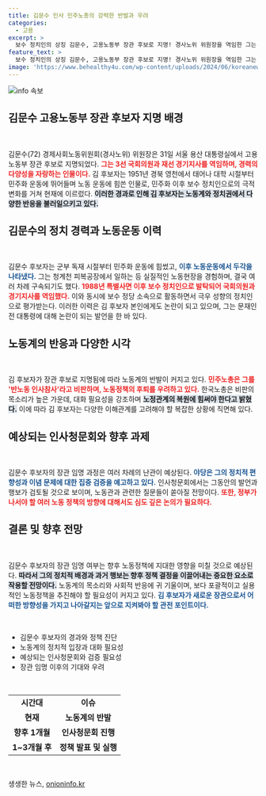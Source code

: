 ```yaml
---
title: 김문수 인사 민주노총의 강력한 반발과 우려
categories:
  - 고용
excerpt: >
  보수 정치인의 상징 김문수, 고용노동부 장관 후보로 지명! 경사노위 위원장을 역임한 그는 극적인 정치적 변신 뒤 노동계와 정치권서 강한 반발을 겪고 있다. 그의 임명이 노동정책에 어떤 영향을 미칠지 주목된다.
feature_text: >
  보수 정치인의 상징 김문수, 고용노동부 장관 후보로 지명! 경사노위 위원장을 역임한 그는 극적인 정치적 변신 뒤 노동계와 정치권서 강한 반발을 겪고 있다. 그의 임명이 노동정책에 어떤 영향을 미칠지 주목된다.
image: 'https://www.behealthy4u.com/wp-content/uploads/2024/06/koreanews.jpg'
---
```


<p><img src="https://www.behealthy4u.com/wp-content/uploads/2024/06/koreanews.jpg" alt="info 속보" /></p>

<h2 data-ke-size="size26">김문수 고용노동부 장관 후보자 지명 배경</h2>

<p data-ke-size="size16">&nbsp;</p>

<p>김문수(72) 경제사회노동위원회(경사노위) 위원장은 31일 서울 용산 대통령실에서 고용노동부 장관 후보로 지명되었다. <b><span style="color: #ee2323;">그는 3선 국회의원과 재선 경기지사를 역임하며, 경력의 다양성을 자랑하는 인물이다.</span></b> 김 후보자는 1951년 경북 영천에서 태어나 대학 시절부터 민주화 운동에 뛰어들며 노동 운동에 힘쓴 인물로, 민주화 이후 보수 정치인으로의 극적 변화를 거쳐 현재에 이르렀다. <b><span style="background-color: #21538527;">이러한 경과로 인해 김 후보자는 노동계와 정치권에서 다양한 반응을 불러일으키고 있다.</span></b> </p>

<h2 data-ke-size="size26">김문수의 정치 경력과 노동운동 이력</h2>

<p data-ke-size="size16">&nbsp;</p>

<p>김문수 후보자는 군부 독재 시절부터 민주화 운동에 힘썼고, <b><span style="color: #1a5490;">이후 노동운동에서 두각을 나타냈다.</span></b> 그는 청계천 피복공장에서 일하는 등 실질적인 노동현장을 경험하며, 결국 여러 차례 구속되기도 했다. <b><span style="color: #ee2323;">1988년 특별사면 이후 보수 정치인으로 발탁되어 국회의원과 경기지사를 역임했다.</span></b> 이와 동시에 보수 정당 소속으로 활동하면서 극우 성향의 정치인으로 평가받는다. 이러한 이력은 김 후보자 본인에게도 논란이 되고 있으며, 그는 문재인 전 대통령에 대해 논란이 되는 발언을 한 바 있다. </p>

<h2 data-ke-size="size26">노동계의 반응과 다양한 시각</h2>

<p data-ke-size="size16">&nbsp;</p>

<p>김 후보자가 장관 후보로 지명됨에 따라 노동계의 반발이 커지고 있다. <b><span style="color: #ee2323;">민주노총은 그를 '반노동 인사참사'라고 비판하며, 노동정책의 후퇴를 우려하고 있다.</span></b> 한국노총은 비판의 목소리가 높은 가운데, 대화 필요성을 강조하며 <b><span style="background-color: #21538527;">노정관계의 복원에 힘써야 한다고 밝혔다.</span></b> 이에 따라 김 후보자는 다양한 이해관계를 고려해야 할 복잡한 상황에 직면해 있다. </p>

<h2 data-ke-size="size26">예상되는 인사청문회와 향후 과제</h2>

<p data-ke-size="size16">&nbsp;</p>

<p>김문수 후보자의 장관 임명 과정은 여러 차례의 난관이 예상된다. <b><span style="color: #1a5490;">야당은 그의 정치적 편향성과 이념 문제에 대한 집중 검증을 예고하고 있다.</span></b> 인사청문회에서는 그동안의 발언과 행보가 검토될 것으로 보이며, 노동관과 관련한 질문들이 쏟아질 전망이다. <b><span style="color: #ee2323;">또한, 정부가 나서야 할 여러 노동 정책의 방향에 대해서도 심도 깊은 논의가 필요하다.</span></b> </p>

<h2 data-ke-size="size26">결론 및 향후 전망</h2>

<p data-ke-size="size16">&nbsp;</p>

<p>김문수 후보자의 장관 임명 여부는 향후 노동정책에 지대한 영향을 미칠 것으로 예상된다. <b><span style="background-color: #21538527;">따라서 그의 정치적 배경과 과거 행보는 향후 정책 결정을 이끌어내는 중요한 요소로 작용할 전망이다.</span></b> 노동계의 목소리와 사회적 반응에 귀 기울이며, 보다 포괄적이고 실용적인 노동정책을 추진해야 할 필요성이 커지고 있다. <b><span style="color: #1a5490;">김 후보자가 새로운 장관으로서 어떠한 방향성을 가지고 나아갈지는 앞으로 지켜봐야 할 관전 포인트이다.</span></b> </p>

<p data-ke-size="size16">&nbsp;</p> 

<ul>
    <li>김문수 후보자의 경과와 정책 진단</li>
    <li>노동계의 정치적 입장과 대화 필요성</li>
    <li>예상되는 인사청문회와 검증 필요성</li>
    <li>장관 임명 이후의 기대와 우려</li>
</ul>

<p data-ke-size="size16">&nbsp;</p> 

<table style="width: 100%; border-collapse: collapse;">
    <tbody>
        <tr>
            <td style="text-align: center; height: 17px;"><b>시간대</b></td>
            <td style="text-align: center; height: 17px;"><b>이슈</b></td>
        </tr>
        <tr>
            <td style="text-align: center; height: 17px;"><b>현재</b></td>
            <td style="text-align: center; height: 17px;"><b>노동계의 반발</b></td>
        </tr>
        <tr>
            <td style="text-align: center; height: 17px;"><b>향후 1개월</b></td>
            <td style="text-align: center; height: 17px;"><b>인사청문회 진행</b></td>
        </tr>
        <tr>
            <td style="text-align: center; height: 17px;"><b>1~3개월 후</b></td>
            <td style="text-align: center; height: 17px;"><b>정책 발표 및 실행</b></td>
        </tr>
    </tbody>
</table>

<p data-ke-size="size16">&nbsp;</p> 
생생한 뉴스, <a href="https://onioninfo.kr" rel="dofollow">onioninfo.kr</a>


